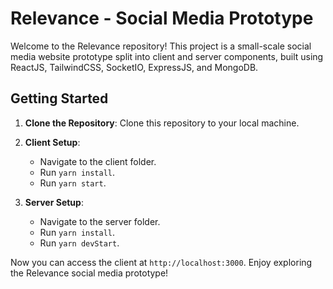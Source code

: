 # Relevance - Social Media Prototype

Welcome to the Relevance repository! This project is a small-scale social media website prototype split into client and server components, built using ReactJS, TailwindCSS, SocketIO, ExpressJS, and MongoDB.

## Getting Started

1.  **Clone the Repository**: Clone this repository to your local machine.
    
2.  **Client Setup**:
    
    -   Navigate to the client folder.
    -   Run `yarn install`.
    -   Run `yarn start`.
3.  **Server Setup**:
    
    -   Navigate to the server folder.
    -   Run `yarn install`.
    -   Run `yarn devStart`.

Now you can access the client at `http://localhost:3000`. Enjoy exploring the Relevance social media prototype!
